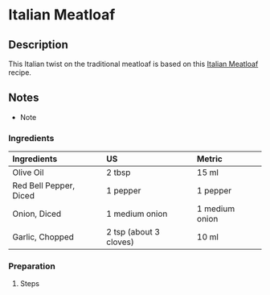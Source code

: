 # Italian Meatloaf

## Description

This Italian twist on the traditional meatloaf is based on this [Italian Meatloaf](http://www.food.com/recipe/italian-meatloaf-202974) recipe.

## Notes

* Note

### Ingredients

|Ingredients | US    |Metric |
|:-----------|:------|:------|
| Olive Oil | 2 tbsp | 15 ml |
| Red Bell Pepper, Diced | 1 pepper | 1 pepper |
| Onion, Diced | 1 medium onion | 1 medium onion |
| Garlic, Chopped | 2 tsp (about 3 cloves) | 10 ml |

### Preparation

1. Steps
